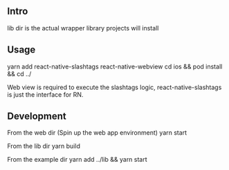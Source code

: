 ## Intro
lib dir is the actual wrapper library projects will install

## Usage
yarn add react-native-slashtags react-native-webview
cd ios && pod install && cd ../


Web view is required to execute the slashtags logic, react-native-slashtags is just the interface for RN.

## Development

From the web dir (Spin up the web app environment)
yarn start

From the lib dir
yarn build

From the example dir
yarn add ../lib && yarn start 